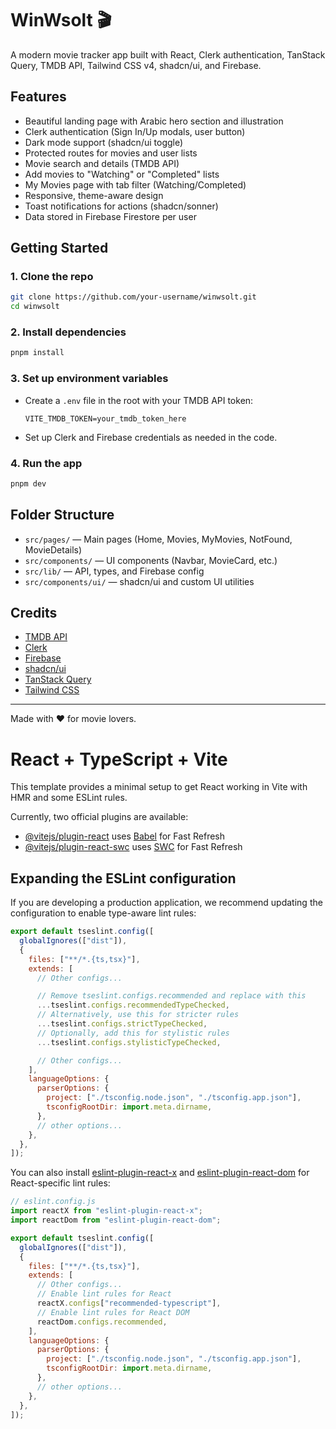 # WinWsolt 🎬

A modern movie tracker app built with React, Clerk authentication, TanStack Query, TMDB API, Tailwind CSS v4, shadcn/ui, and Firebase.

## Features

- Beautiful landing page with Arabic hero section and illustration
- Clerk authentication (Sign In/Up modals, user button)
- Dark mode support (shadcn/ui toggle)
- Protected routes for movies and user lists
- Movie search and details (TMDB API)
- Add movies to "Watching" or "Completed" lists
- My Movies page with tab filter (Watching/Completed)
- Responsive, theme-aware design
- Toast notifications for actions (shadcn/sonner)
- Data stored in Firebase Firestore per user

## Getting Started

### 1. Clone the repo

```sh
git clone https://github.com/your-username/winwsolt.git
cd winwsolt
```

### 2. Install dependencies

```sh
pnpm install
```

### 3. Set up environment variables

- Create a `.env` file in the root with your TMDB API token:
  ```env
  VITE_TMDB_TOKEN=your_tmdb_token_here
  ```
- Set up Clerk and Firebase credentials as needed in the code.

### 4. Run the app

```sh
pnpm dev
```

## Folder Structure

- `src/pages/` — Main pages (Home, Movies, MyMovies, NotFound, MovieDetails)
- `src/components/` — UI components (Navbar, MovieCard, etc.)
- `src/lib/` — API, types, and Firebase config
- `src/components/ui/` — shadcn/ui and custom UI utilities

## Credits

- [TMDB API](https://www.themoviedb.org/documentation/api)
- [Clerk](https://clerk.com/)
- [Firebase](https://firebase.google.com/)
- [shadcn/ui](https://ui.shadcn.com/)
- [TanStack Query](https://tanstack.com/query/latest)
- [Tailwind CSS](https://tailwindcss.com/)

---

Made with ❤️ for movie lovers.

# React + TypeScript + Vite

This template provides a minimal setup to get React working in Vite with HMR and some ESLint rules.

Currently, two official plugins are available:

- [@vitejs/plugin-react](https://github.com/vitejs/vite-plugin-react/blob/main/packages/plugin-react) uses [Babel](https://babeljs.io/) for Fast Refresh
- [@vitejs/plugin-react-swc](https://github.com/vitejs/vite-plugin-react/blob/main/packages/plugin-react-swc) uses [SWC](https://swc.rs/) for Fast Refresh

## Expanding the ESLint configuration

If you are developing a production application, we recommend updating the configuration to enable type-aware lint rules:

```js
export default tseslint.config([
  globalIgnores(["dist"]),
  {
    files: ["**/*.{ts,tsx}"],
    extends: [
      // Other configs...

      // Remove tseslint.configs.recommended and replace with this
      ...tseslint.configs.recommendedTypeChecked,
      // Alternatively, use this for stricter rules
      ...tseslint.configs.strictTypeChecked,
      // Optionally, add this for stylistic rules
      ...tseslint.configs.stylisticTypeChecked,

      // Other configs...
    ],
    languageOptions: {
      parserOptions: {
        project: ["./tsconfig.node.json", "./tsconfig.app.json"],
        tsconfigRootDir: import.meta.dirname,
      },
      // other options...
    },
  },
]);
```

You can also install [eslint-plugin-react-x](https://github.com/Rel1cx/eslint-react/tree/main/packages/plugins/eslint-plugin-react-x) and [eslint-plugin-react-dom](https://github.com/Rel1cx/eslint-react/tree/main/packages/plugins/eslint-plugin-react-dom) for React-specific lint rules:

```js
// eslint.config.js
import reactX from "eslint-plugin-react-x";
import reactDom from "eslint-plugin-react-dom";

export default tseslint.config([
  globalIgnores(["dist"]),
  {
    files: ["**/*.{ts,tsx}"],
    extends: [
      // Other configs...
      // Enable lint rules for React
      reactX.configs["recommended-typescript"],
      // Enable lint rules for React DOM
      reactDom.configs.recommended,
    ],
    languageOptions: {
      parserOptions: {
        project: ["./tsconfig.node.json", "./tsconfig.app.json"],
        tsconfigRootDir: import.meta.dirname,
      },
      // other options...
    },
  },
]);
```
